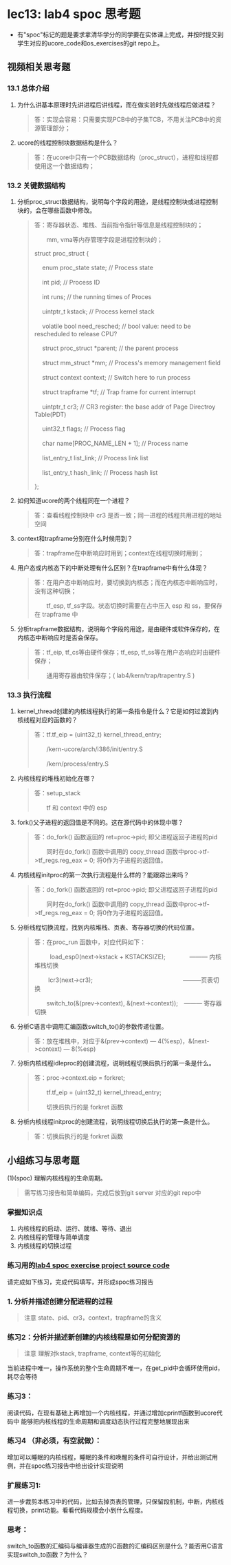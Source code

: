 # lec13: lab4 spoc 思考题

- 有"spoc"标记的题是要求拿清华学分的同学要在实体课上完成，并按时提交到学生对应的ucore_code和os_exercises的git repo上。

## 视频相关思考题

### 13.1 总体介绍

1. 为什么讲基本原理时先讲进程后讲线程，而在做实验时先做线程后做进程？

   >  答：实现会容易：只需要实现PCB中的子集TCB，不用关注PCB中的资源管理部分；

2. ucore的线程控制块数据结构是什么？

   > 答：在ucore中只有一个PCB数据结构（proc_struct），进程和线程都使用这一个数据结构；

### 13.2 关键数据结构

1. 分析proc_struct数据结构，说明每个字段的用途，是线程控制块或进程控制块的，会在哪些函数中修改。

   > 答：寄存器状态、堆栈、当前指令指针等信息是线程控制块的；
   >
   > 　　mm, vma等内存管理字段是进程控制块的；
   >
   > struct proc_struct {
   >
   > ​    　enum proc_state state;                      // Process state
   >
   >    　 int pid;                                    // Process ID
   >
   >   　  int runs;                                   // the running times of Proces
   >
   >   　  uintptr_t kstack;                           // Process kernel stack
   >
   >   　  volatile bool need_resched;                 // bool value: need to be rescheduled to release CPU?
   >
   >   　  struct proc_struct *parent;                 // the parent process
   >
   > 　    struct mm_struct *mm;                       // Process's memory management field
   >
   >    　 struct context context;                     // Switch here to run process
   >
   >  　   struct trapframe *tf;                       // Trap frame for current interrupt
   >
   > 　    uintptr_t cr3;                              // CR3 register: the base addr of Page Directroy Table(PDT)
   >
   >  　   uint32_t flags;                             // Process flag
   >
   >  　   char name[PROC_NAME_LEN + 1];               // Process name
   >
   > 　    list_entry_t list_link;                     // Process link list 
   >
   > 　    list_entry_t hash_link;                     // Process hash list
   >
   > };

2. 如何知道ucore的两个线程同在一个进程？

   > 答：查看线程控制块中 cr3 是否一致；同一进程的线程共用进程的地址空间

3. context和trapframe分别在什么时候用到？

   > 答：trapframe在中断响应时用到；context在线程切换时用到；

4. 用户态或内核态下的中断处理有什么区别？在trapframe中有什么体现？

   > 答：在用户态中断响应时，要切换到内核态；而在内核态中断响应时，没有这种切换；
   >
   > 　　tf_esp, tf_ss字段。状态切换时需要在占中压入 esp 和 ss，要保存在 trapframe 中

5. 分析trapframe数据结构，说明每个字段的用途，是由硬件或软件保存的，在内核态中断响应时是否会保存。

   > 答：tf_eip, tf_cs等由硬件保存；tf_esp, tf_ss等在用户态响应时由硬件保存；
   >
   > 　　通用寄存器由软件保存；( lab4/kern/trap/trapentry.S )

### 13.3 执行流程

1. kernel_thread创建的内核线程执行的第一条指令是什么？它是如何过渡到内核线程对应的函数的？

   > 答：tf.tf_eip = (uint32_t) kernel_thread_entry;
   >
   > 　　/kern-ucore/arch/i386/init/entry.S
   >
   > 　　/kern/process/entry.S

2. 内核线程的堆栈初始化在哪？

   > 答：setup_stack
   >
   > 　　tf 和 context 中的 esp

3. fork()父子进程的返回值是不同的。这在源代码中的体现中哪？

   > 答：do_fork() 函数返回的 ret=proc->pid; 即父进程返回子进程的pid
   >
   > 　　同时在do_fork() 函数中调用的 copy_thread 函数中proc->tf->tf_regs.reg_eax = 0; 将0作为子进程的返回值。

4. 内核线程initproc的第一次执行流程是什么样的？能跟踪出来吗？

   > 答：do_fork() 函数返回的 ret=proc->pid; 即父进程返回子进程的pid
   >
   > 　　同时在do_fork() 函数中调用的 copy_thread 函数中proc->tf->tf_regs.reg_eax = 0; 将0作为子进程的返回值。

5. 分析线程切换流程，找到内核堆栈、页表、寄存器切换的代码位置。

   > 答：在proc_run 函数中，对应代码如下：
   >
   > 　 　 load_esp0(next->kstack + KSTACKSIZE);　　　　——— 内核堆栈切换
   >
   >  　　 lcr3(next->cr3);　　　　　　　　　　　　　　　———页表切换
   >
   >  　　switch_to(&(prev->context), &(next->context));　——— 寄存器切换

6. 分析C语言中调用汇编函数switch_to()的参数传递位置。

   > 答：放在堆栈中，对应于&(prev->context) — 4(%esp)，&(next->context) — 8(%esp)

7. 分析内核线程idleproc的创建流程，说明线程切换后执行的第一条是什么。

   > 答：proc->context.eip = forkret;
   >
   > 　　tf.tf_eip = (uint32_t) kernel_thread_entry;
   >
   > 　　切换后执行的是 forkret 函数

8. 分析内核线程initproc的创建流程，说明线程切换后执行的第一条是什么。

   > 答：切换后执行的是 forkret 函数

## 小组练习与思考题

(1)(spoc) 理解内核线程的生命周期。

> 需写练习报告和简单编码，完成后放到git server 对应的git repo中

### 掌握知识点
1. 内核线程的启动、运行、就绪、等待、退出
2. 内核线程的管理与简单调度
3. 内核线程的切换过程

### 练习用的[lab4 spoc exercise project source code](https://github.com/chyyuu/ucore_lab/tree/master/related_info/lab4/lab4-spoc-discuss)


请完成如下练习，完成代码填写，并形成spoc练习报告

### 1. 分析并描述创建分配进程的过程

> 注意 state、pid、cr3，context，trapframe的含义

### 练习2：分析并描述新创建的内核线程是如何分配资源的

> 注意 理解对kstack, trapframe, context等的初始化


当前进程中唯一，操作系统的整个生命周期不唯一，在get_pid中会循环使用pid，耗尽会等待

### 练习3：

阅读代码，在现有基础上再增加一个内核线程，并通过增加cprintf函数到ucore代码中
能够把内核线程的生命周期和调度动态执行过程完整地展现出来

### 练习4 （非必须，有空就做）：

增加可以睡眠的内核线程，睡眠的条件和唤醒的条件可自行设计，并给出测试用例，并在spoc练习报告中给出设计实现说明

### 扩展练习1: 

进一步裁剪本练习中的代码，比如去掉页表的管理，只保留段机制，中断，内核线程切换，print功能。看看代码规模会小到什么程度。

### 思考：

switch_to函数的汇编码与编译器生成的C函数的汇编码区别是什么？能否用C语言实现switch_to函数？为什么？
